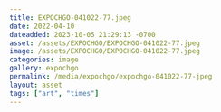 ```yaml
---
title: EXPOCHGO-041022-77.jpeg
date: 2022-04-10
dateadded: 2023-10-05 21:29:13 -0700
asset: /assets/EXPOCHGO/EXPOCHGO-041022-77.jpeg
image: /assets/EXPOCHGO/EXPOCHGO-041022-77.jpeg
categories: image
gallery: expochgo
permalink: /media/expochgo/expochgo-041022-77-jpeg
layout: asset
tags: ["art", "times"]
--- 
```


